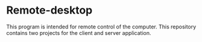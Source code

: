 # Remote-desktop 
This program is intended for remote control of the computer.
This repository contains two projects for the client and server application.
